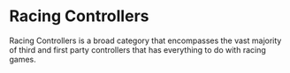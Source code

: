 # Racing Controllers

Racing Controllers is a broad category that encompasses the vast majority of third and first party controllers that has everything to do with racing games.
